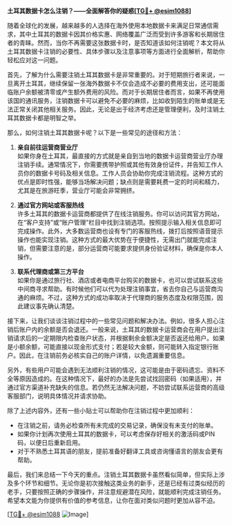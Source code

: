 **土耳其数据卡怎么注销？——全面解答你的疑惑[[TG💪+ @esim1088](https://t.me/s/esim1088)]**

随着全球化的发展，越来越多的人选择在海外使用本地数据卡来满足日常通信需求，其中土耳其的数据卡因其价格实惠、网络覆盖广泛而受到许多游客和长期居住者的青睐。然而，当你不再需要这张数据卡时，是否知道该如何注销呢？本文将从土耳其数据卡注销的必要性、具体步骤以及注意事项等方面进行全面解析，帮助你轻松应对这一问题。

首先，了解为什么需要注销土耳其数据卡是非常重要的。对于短期旅行者来说，一旦离开土耳其，继续保留一张海外数据卡不仅会造成不必要的费用支出，还可能面临账户余额被清零或产生额外费用的风险。而对于长期居住者而言，如果不再使用该国的通讯服务，注销数据卡可以避免不必要的麻烦，比如收到陌生的账单或是无法正常关闭其他相关服务。因此，无论是出于经济考虑还是管理便利，及时注销土耳其数据卡都是明智之举。

那么，如何注销土耳其数据卡呢？以下是一些常见的途径和方法：

1. **亲自前往运营商营业厅**  
   如果你身在土耳其，最直接的方式就是亲自到当地的数据卡运营商营业厅办理注销手续。通常情况下，你需要携带护照或其他有效身份证件，并告知工作人员你的数据卡号码及相关信息。工作人员会协助你完成注销流程。这种方式的优点是即时性强，能够当场解决问题；缺点则是需要耗费一定的时间和精力，尤其是在旅游旺季，营业厅可能会非常拥挤。

2. **通过官方网站或客服热线**  
   许多土耳其的数据卡运营商都提供了在线注销服务。你可以访问其官方网站，在“客户支持”或“账户管理”栏目中找到注销选项。按照提示输入相关信息即可完成操作。此外，大多数运营商也设有专门的客服热线，拨打后按照语音提示操作也能实现注销。这种方式的最大优势在于便捷性，无需出门就能完成注销，但需要注意的是，部分运营商可能要求提供身份验证材料，确保是你本人操作。

3. **联系代理商或第三方平台**  
   如果你是通过旅行社、酒店或者电商平台购买的数据卡，也可以尝试联系这些中间商寻求帮助。有时候他们可以代为处理注销事宜，省去你自己与运营商沟通的麻烦。不过，这种方式的成功率取决于代理商的服务态度及权限范围，因此建议事先确认清楚。

接下来，让我们谈谈注销过程中的一些常见问题和解决办法。例如，很多人担心注销后账户内的余额是否会退还。一般来说，土耳其的数据卡运营商会在用户提出注销请求后的一定期限内检查账户状态，并根据剩余金额决定是否返还给用户。如果是小额余额，可能直接以现金形式支付；若是较大金额，则可能转入指定银行账户。因此，在注销前务必核实自己的账户详情，以免遗漏重要信息。

另外，有些用户可能会遇到无法顺利注销的情况，这可能是由于密码遗忘、资料不全等原因造成的。在这种情况下，最好的办法是先尝试找回密码（如果适用），并通过官方渠道补充缺失的信息。若仍然无法解决问题，不妨尝试联系运营商的高级客服部门，说明具体情况并请求协助。

除了上述内容外，还有一些小贴士可以帮助你在注销过程中更加顺利：

- 在注销之前，请务必检查所有未完成的交易记录，确保没有未支付的账单。
- 如果你计划再次使用土耳其的数据卡，可以考虑保存好相关的激活码或PIN码，以便日后重新启用。
- 对于不熟悉土耳其语的朋友，提前准备好翻译工具或咨询懂语言的朋友会更有帮助。

最后，我们来总结一下今天的重点。注销土耳其数据卡虽然看似简单，但实际上涉及多个环节和细节。无论你是初次接触这类业务的新手，还是已经有过类似经历的老手，只要按照正确的步骤操作，并注意规避潜在风险，就能顺利完成注销任务。希望本文能为你提供有价值的参考信息，让你在面对类似问题时更加从容不迫。

[[TG💪+ @esim1088](https://t.me/s/esim1088) ![Image](https://i.postimg.cc/4NQfJmqS/Snipaste-2025-05-13-00-14-12.png)]